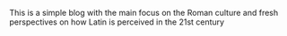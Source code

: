 This is a simple blog with the main focus on the Roman culture and fresh perspectives on how Latin is perceived in the 21st century
